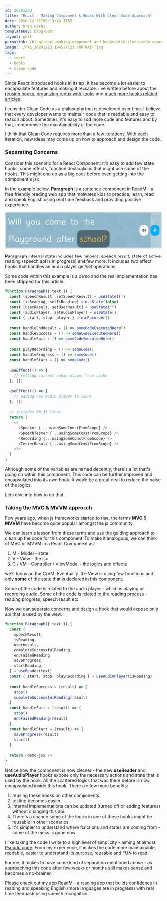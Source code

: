 ```yaml
---
id: 20201230
title: "React - Making Component & Hooks With Clean Code Approach"
date: 2020-12-31T00:13:48.715Z
author: Oren Farhi
templateKey: blog-post
layout: post
permalink: /blog/react-making-component-and-hooks-with-clean-code-approach/
image: ./PXL_20201223_194527123.PORTRAIT.jpg
tags:
  - react
  - hooks
  - clean-code
---
```


Since React introduced hooks in its api, it has become a lot easier to encapsulate features and making it reusable. i've written before about the [reusing hooks], [organizing redux with hooks] and [much more hooks related articles].

I consider Clean Code as a philosophy that is developed over time. I believe that every developer wants to maintain code that is readable and easy to reason about. Sometimes, it's easy to add more code and features and by that, compromise the maintainability of the code.

I think that Clean Code requires more than a few iterations. With each iteration, new ideas may come up on how to approach and design the code.

### Separating Concerns

Consider this scenario for a React Component: it's easy to add few state hooks, some effects, function declarations that might use some of the hooks. This might end up as a big code before even getting into the component's jsx

In the example below, **Paragraph** is a sentence component in [ReadM] - a free friendly reading web app that motivates kids to practice, learn, read and speak English using real time feedback and providing positive experience.

![alt text][paragraph]

**Paragraph** internal state includes few helpers: speech result, state of active reading (speech api is in progress) and few more. It includes two effect hooks that handles an audio player get/set operations.

Some code within this example is a demo and the real implementation has been stripped for this article.

```typescript
function Paragraph({ text }) {
  const [speechResult, setSpeechResult] = useState([])
  const [isReading, setIsReading] = useState(false)
  const [userResult, setUserResult] = useState("")
  const [audioPlayer, setAudioPlayer] = useState()
  const { start, stop, player } = useRecorder()

  const handleEndResult = () => someCodeExecutedHere()
  const handleSuccess = () => someCodeExecutedHere()
  const handleFail = () => someCodeExecutedHere()

  const playRecording = () => someCode()
  const handleProgress = () => someCode()
  const handleStart = () => someCode()

  useEffect(() => {
    // setting current audio player from cache
  }, [])

  useEffect(() => {
    // adding new audio player to cache
  }, [])

  // includes 30-35 lines
  return (
    <>
      <Speaker {...usingSomeConstFromScope} />
      <SpeechTester {...usingSomeConstFromScope} />
      <Recording {...usingSomeConstFromScope} />
      <TesterResult {...usingSomeConstFromScope} />
    </>
  )
}
```

Although some of the variables are named decently, there's a lot that's going on within this component. This code can be further improved and encapsulated into its own hook. It would be a great deal to reduce the noise of the logics.

Lets dive into how to do that.

### Taking the MVC & MVVM approach

Few years ago, when js frameworks started to rise, the terms **MVC** & **MVVM** have become quite popular amongst the js community.

We can learn a lesson from these terms and use the guiding approach to clean up the code for this component. To make it analogous, we can think of MVC or MVVM in a React Component as:

1. M - Model - state
2. V - View - the jsx
3. C / VM - Controller / ViewModel - the logics and effects

we'll focus on the C/VM. Eventually ,the View is using few functions and only **some** of the state that is declared in this component.

Some of the code is related to the audio player - which is playing or recording audio.
Some of the code is related to the reading process - reading progress, speech result etc.

Now we can separate concerns and design a hook that would expose only api that is used by the view.

```typescript
function Paragraph({ text }) {
  const {
    speechResult,
    isReading,
    userResult,
    completeSuccessfulReading,
    endFailedReading,
    saveProgress,
    startReading,
  } = useReader(text)
  const { start, stop, playRecording } = useAudioPlayer(isReading)

  const handleSuccess = (result) => {
    stop()
    completeSuccessfulReading(result)
  }
  const handleFail = (result) => {
    stop()
    endFailedReading(result)
  }
  const handleStart = (result) => {
    saveProgress(result)
    start()
  }

  return <demo-jsx />
}
```

Notice how the component is now cleaner - the new **useReader** and **useAudioPlayer** hooks expose only the necessary actions and state that is used by the hook. All the scattered logics that was there before is now encapsulated inside this hook.
There are few more benefits:

1. reusing these hooks on other components.
2. testing becomes easier
3. internal implementations can be updated (turned off or adding features) without changing this api.
4. There's a chance some of the logics in one of these hooks might be reusable in other scenarios
5. it's simpler to understand where functions and states are coming from - some of the mess is gone now

I like taking the code I write to a high level of simplicity - aiming at almost [Pseudo code]. From my experience, it makes the code more maintainable, readable, easier to understand its purpose, reusable and FUN to read.

For me, it makes to have some kind of separation mentioned above - as approaching this code after few weeks or months still makes sense and becomes a no-brainer.

Please check out my app [ReadM] - a reading app that builds confidence in reading and speaking English (more languages are in progress) with real time feedback using speech recognition.

[readm]: https://readm.netlify.app
[organizing redux with hooks]: https://orizens.com/blog/how-to-not-have-a-mess-with-react-hooks-and-redux/
[reusing hooks]: https://orizens.com/blog/react-hooks-and-components-custom-hooks-as-minions-at-your-service/
[much more hooks related articles]: https://orizens.com/tags/hooks
[pseudo code]: https://en.wikipedia.org/wiki/Pseudocode
[paragraph]: ./paragraph.png "Paragraph component"
